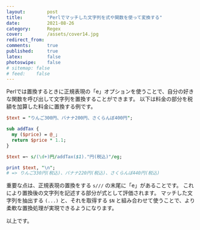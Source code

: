 ```yaml
---
layout:        post
title:         "Perlでマッチした文字列を式や関数を使って変換する"
date:          2021-08-26
category:      Regex
cover:         /assets/cover14.jpg
redirect_from:
comments:      true
published:     true
latex:         false
photoswipe:    false
# sitemap: false
# feed:    false
---
```


Perlでは置換するときに正規表現の「e」オプションを使うことで、自分の好きな関数を呼び出して文字列を置換することができます。
以下は料金の部分を税額を加算した料金に置換する例です。

```perl
$text = "りんご300円、バナナ200円、さくらんぼ400円";

sub addTax {
  my ($price) = @_;
  return $price * 1.1;
}

$text =~ s/(\d+)円/addTax($1)."円(税込)"/eg;

print $text, "\n";
# => りんご330円(税込)、バナナ220円(税込)、さくらんぼ440円(税込)
```

重要な点は、正規表現の置換をする `s///` の末尾に「e」があることです。
これにより置換後の文字列を記述する部分が式として評価されます。
マッチした文字列を抽出する `(...)` と、それを取得する `$N` と組み合わせて使うことで、より柔軟な置換処理が実現できるようになります。

以上です。

